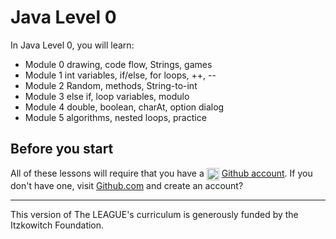 # Java Level 0


In Java Level 0, you will learn:

* Module 0        drawing, code flow, Strings, games
* Module 1        int variables, if/else, for loops, ++, --
* Module 2        Random, methods, String-to-int
* Module 3        else if, loop variables, modulo
* Module 4        double, boolean, charAt, option dialog
* Module 5        algorithms, nested loops, practice

## Before you start


All of these lessons will require that you have a  <img :src="$withBase('/assets/github-mark.png')" alt="github logo" style="width:20px;
vertical-align: middle;"> [Github account](https://github.com). If you don't
have one, visit [Github.com](https://github.com) and create an account?

---

This version of The LEAGUE's curriculum is generously funded by the Itzkowitch Foundation.

